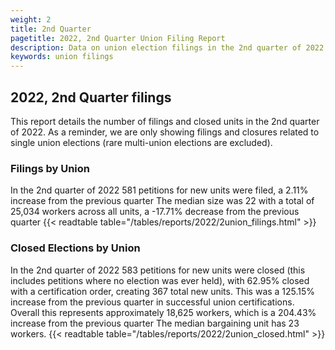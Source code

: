 ```yaml
---
weight: 2
title: 2nd Quarter
pagetitle: 2022, 2nd Quarter Union Filing Report
description: Data on union election filings in the 2nd quarter of 2022
keywords: union filings
---
```


## 2022, 2nd Quarter filings

This report details the number of filings and closed units in the 2nd quarter of 2022. As a reminder, we are only showing filings and closures related to single union elections (rare multi-union elections are excluded).

### Filings by Union
In the 2nd quarter of 2022 581 petitions for new units were filed, a 2.11% increase from the previous quarter The median size was 22 with a total of 25,034 workers across all units, a -17.71% decrease from the previous quarter
{{< readtable table="/tables/reports/2022/2union_filings.html" >}}

### Closed Elections by Union
In the 2nd quarter of 2022 583 petitions for new units were closed (this includes petitions where no election was ever held), with 62.95% closed with a certification order, creating 367 total new units. This was a 125.15% increase from the previous quarter in successful union certifications. Overall this represents approximately 18,625 workers, which is a 204.43% increase from the previous quarter The median bargaining unit has 23 workers.
{{< readtable table="/tables/reports/2022/2union_closed.html" >}}
